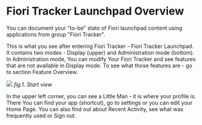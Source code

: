 # Fiori Tracker Launchpad Overview

You can document your "to-be" state of Fiori launchpad content using applications from group "Fiori Tracker".

This is what you see after entering Fiori Tracker - Fiori Tracker Launchpad. It contains two modes - Display (upper) and Administration mode (bottom). In Administration mode, You can modify Your Fiori Tracker and see features that are not available in Display mode. To see what those features are - go to section Feature Overview. 

![](/res/launchpad.png)
*fig.1. Start view*

In the upper left corner, you can see a Little Man - it is where your profile is. There You can find your app (shortcut), go to settings or you can edit your Home Page. You can also find out about Recent Activity, see what was frequently used or Sign out. 
























